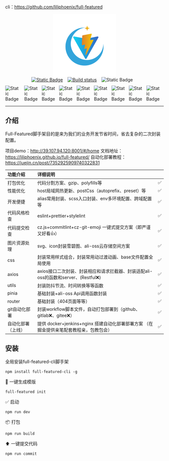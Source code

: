cli：https://github.com/liliphoenix/full-featured

<div style="display:flex;justify-content: center;align-items: center;">
 <img style="width:200px;" src="https://github.com/liliphoenix/full-featured/blob/main/public/logo.png"></img>
</div>
<div style="display:flex;justify-content: center;align-items: center;">
<a href="https://www.npmjs.com/package/full-featured-cli">
<img style="margin-right:15px"  alt="Static Badge" src="https://img.shields.io/npm/v/npm.svg?logo=npm">
</a>
<a href="https://github.com/liliphoenix/full-featured/actions">
<img style="margin-right:15px" src="https://img.shields.io/github/actions/workflow/status/simple-icons/simple-icons/verify.yml?branch=develop&logo=github&label=tests" alt="Build status"/>
</a>
<a>
<img style="margin-right:15px"  alt="Static Badge" src="https://img.shields.io/github/license/vigonotion/hass-simpleicons">
</a>

</div>
<div style="display:flex;justify-content: center;align-items: center;margin-top:10px">
<img style="margin-right:15px"  alt="Static Badge" src="https://img.shields.io/static/v1?message=5.0.8&label=Vite&color=e0377c">
<img style="margin-right:10px"  alt="Static Badge" src="https://img.shields.io/badge/Vue-3.4.21-6bbc90">
<img style="margin-right:10px"  alt="Static Badge" src="https://img.shields.io/badge/React-blue">
<img style="margin-right:10px"  alt="Static Badge" src="https://img.shields.io/badge/tailwindCss-skyblue">
<img style="margin-right:10px"  alt="Static Badge" src="https://img.shields.io/badge/scss-pink">
<img style="margin-right:10px"  alt="Static Badge" src="https://img.shields.io/badge/less-317bf8">
<img style="margin-right:10px"  alt="Static Badge" src="https://img.shields.io/badge/aliOss-orange">
<img style="margin-right:10px"  alt="Static Badge" src="https://img.shields.io/badge/monorepo-purple">
<img style="margin-right:10px"  alt="Static Badge" src="https://img.shields.io/badge/pnpm-yellow">

</div>
<hr/>

</div>

## 介绍

Full-Featured脚手架目的是来为我们的业务开发节省时间，省去复杂的二次封装配置。

项目demo：http://39.107.94.120:8001/#/home
文档地址：https://liliphoenix.github.io/full-featured/
自动化部署教程：https://juejin.cn/post/7352925909740322831

| 功能介绍           | 详细说明                                                                                |     |
| :----------------- | :-------------------------------------------------------------------------------------- | :-- |
| 打包优化           | 代码分割方案、gzip、polyfills等                                                         | ✅  |
| 性能优化           | host局域网热更新、postCss（autoprefix、preset）等                                       | ✅  |
| 开发便捷           | alias常用封装、scss入口封装、env多环境配置、跨域配置等                                  | ✅  |
| 代码风格检查       | eslint+prettier+stylelint                                                               | ✅  |
| 代码提交检查       | cz.js+commitlint+cz-git-emoji 一键式提交方案（即严谨又好看👍）                          | ✅  |
| 图片资源处理       | svg、icon封装雪碧图、ali-oss云存储空间方案                                              | ✅  |
| css                | 封装常用样式组合，封装常用动过渡动画、base文件配置全局使用                              | ✅  |
| axios              | axios接口二次封装、封装相应和请求拦截器、封装适配ali-oss的函数和server、(Restful❌)     | ✅  |
| utils              | 封装防抖节流、时间转换等等函数                                                          | ✅  |
| pinia              | 基础封装+ali-oss Api调用函数封装                                                        | ✅  |
| router             | 基础封装（404页面等等）                                                                 | ✅  |
| git自动化部署      | 封装workflow脚本文件，自动打包部署到（github、gitlab❌、gitee❌）                       | ✅  |
| 自动化部署（上线） | 提供 docker+jenkins+nginx 搭建自动化部署部署方案 （在掘金提供亲笔配套教程亲，包教包会） | ✅  |

## 安装

全局安装full-featured-cli脚手架

```
npm install full-featured-cli -g
```

🌈 一键生成模版

```
full-featured init
```

✅ 启动

```
npm run dev
```

📦 打包

```
npm run build
```

⬆️ 一键提交代码

```
npm run commit
```
